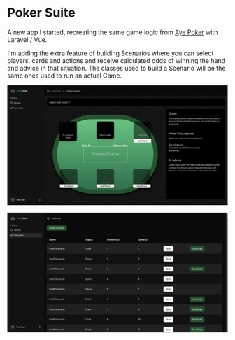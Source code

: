 # Poker Suite

A new app I started, recreating the same game logic from [Aye Poker](https://github.com/atsmacode/aye-poker) with Laravel / Vue.

I'm adding the extra feature of building Scenarios where you can select players, cards and actions and receive calculated odds of winning the hand and advice in that situation. The classes used to build a Scenario will be the same ones used to run an actual Game.

![Scenario Screen](/screenshots/scenario_create.png)

![Scenario Index](/screenshots/scenario_index.png)
